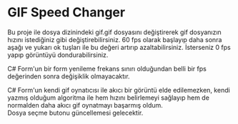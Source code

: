 # GIF Speed Changer 

Bu proje ile dosya dizinindeki gif.gif dosyasını değiştirerek gif dosyanızın hızını istediğiniz gibi değiştirebilirsiniz. 60 fps olarak başlayıp daha sonra aşağı ve yukarı ok tuşları ile bu değeri artırıp azaltabilirsiniz. İsterseniz 0 fps yapıp görüntüyü dondurabilirsiniz.  

C# Form'un bir form yenileme frekans sınırı olduğundan belli bir fps değerinden sonra değişiklik olmayacaktır.  

C# Form'un kendi gif oynatıcısı ile akıcı bir görüntü elde edilemezken, kendi yazmış olduğum algoritma ile hem hızını belirlemeyi sağlayıp hem de normalden daha akıcı gif oynatmayı başarmış oldum.   
Dosya seçme butonu güncellemesi gelecektir.
